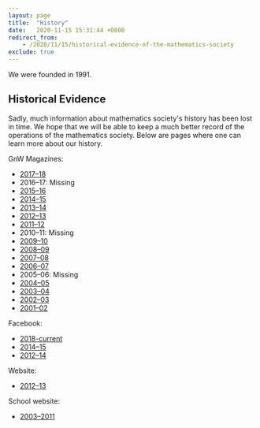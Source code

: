 ```yaml
---
layout: page
title:  "History"
date:   2020-11-15 15:31:44 +0800
redirect_from: 
    - /2020/11/15/historical-evidence-of-the-mathematics-society
exclude: true
---
```


We were founded in 1991.

## Historical Evidence

Sadly, much information about mathematics society's history has been lost in time. We hope that we will be able to keep a much better record of the operations of the mathematics society. Below are pages where one can learn more about our history.

GnW Magazines:

* [2017–18](/download/history/1718/green_and_white_magazine-1718.pdf)
* 2016–17: Missing
* [2015–16](/download/history/1516/green_and_white_magazine-1516.pdf)
* [2014–15](/download/history/1415/green_and_white_magazine-1415.pdf)
* [2013–14](/download/history/1314/green_and_white_magazine-1314.pdf)
* [2012–13](/download/history/1213/green_and_white_magazine-1213.pdf)
* [2011–12](/download/history/1112/green_and_white_magazine-1112.pdf)
* 2010–11: Missing
* [2009–10](/download/history/0910/green_and_white_magazine-0910.pdf)
* [2008–09](/download/history/0809/green_and_white_magazine-0809.pdf)
* [2007–08](/download/history/0708/green_and_white_magazine-0708.pdf)
* [2006–07](/download/history/0607/green_and_white_magazine-0607.pdf)
* 2005–06: Missing
* [2004–05](/download/history/0405/green_and_white_magazine-0405.pdf)
* [2003–04](/download/history/0304/green_and_white_magazine-0304.pdf)
* [2002–03](/download/history/0203/green_and_white_magazine-0203.pdf)
* [2001–02](/download/history/0102/2002_GnW_Magazine.jpg)

Facebook:

* [2018-current](https://www.facebook.com/sjcmathssoc/)
* [2014–15](https://www.facebook.com/sjcmathsoc201415/)
* [2012–14](https://www.facebook.com/SJCMathematicsSociety20122013/)

Website:

* [2012–13](https://liveoles.wixsite.com/sjcmathsoc)

School website:

* [2003–2011](https://web.archive.org/web/2011*/https://www.sjc.edu.hk/~mathsoc/)

